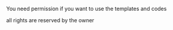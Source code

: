 You need permission if you want to use the templates and codes

all rights are reserved by the owner

